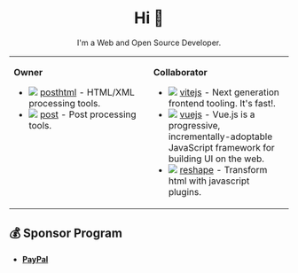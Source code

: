 
<h1 align="center">Hi 👋</h1>

<p align="center"><span>I'm a Web and Open Source Developer.</span></p>

<table><tr> <td valign="top" width="50%">
	

**Owner**

<ul>
	<li>
		<img src="https://avatars.githubusercontent.com/u/13065692?s=24&v=4" align="top">
		<a href="https://github.com/posthtml" target="_blank">posthtml</a> - HTML/XML processing tools.
	</li>
	<li>
		<img src="https://avatars.githubusercontent.com/u/19793826?s=24&v=4" align="top">
		<a href="https://github.com/post" target="_blank">post</a> - Post processing tools.
	</li>
</ul>
	
</td><td valign="top" width="50%" rowspan="2">

**Collaborator**
	
<ul>
	<li>
		<img src="https://avatars.githubusercontent.com/u/65625612?s=24&v=4" align="top">
		<a href="https://github.com/vitejs" target="_blank">vitejs</a> - Next generation frontend tooling. It's fast!.
	</li>
	<li>
		<img src="https://avatars.githubusercontent.com/u/6128107?s=24&v=4" align="top">
		<a href="https://github.com/vuejs" target="_blank">vuejs</a> - Vue.js is a progressive, incrementally-adoptable JavaScript framework for building UI on the web. 
	</li>
	<li>
		<img src="https://avatars.githubusercontent.com/u/20820714?s=24&v=4" align="top">
		<a href="https://github.com/reshape" target="_blank">reshape</a> - Transform html with javascript plugins.
	</li>
</ul>

</td></tr><tr></tr></table>
<h2>💰 Sponsor Program</h2>

 - [**PayPal**](https://paypal.me/scrumpay)


<!--
**Scrum/scrum** is a ✨ _special_ ✨ repository because its `README.md` (this file) appears on your GitHub profile.

Here are some ideas to get you started:

- 🔭 I’m currently working on ...
- 🌱 I’m currently learning ...
- 👯 I’m looking to collaborate on ...
- 🤔 I’m looking for help with ...
- 💬 Ask me about ...
- 📫 How to reach me: ...
- 😄 Pronouns: ...
- ⚡ Fun fact: ...
-->

